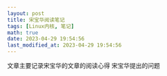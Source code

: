 ```yaml
---
layout: post
title: 宋宝华阅读笔记
tags: [Linux内核, 笔记]
math: true
date: 2023-04-29 19:54:56
last_modified_at: 2023-04-29 19:54:56
---
```


文章主要记录宋宝华的文章的阅读心得
宋宝华提出的问题
